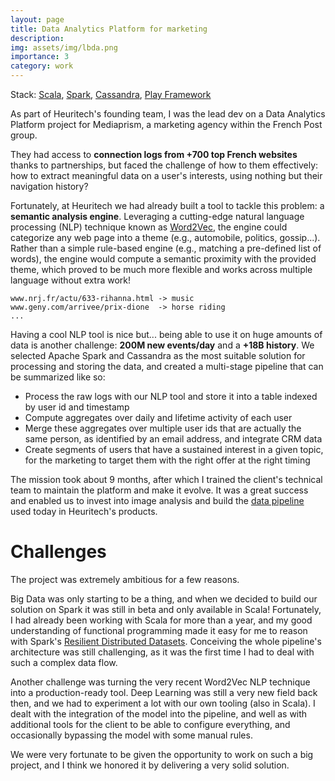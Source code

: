 ```yaml
---
layout: page
title: Data Analytics Platform for marketing
description:
img: assets/img/lbda.png
importance: 3
category: work
---
```


Stack: [Scala](https://scala-lang.org/), [Spark](https://spark.apache.org/), [Cassandra](https://cassandra.apache.org/_/index.html), [Play Framework](https://www.playframework.com/)

As part of Heuritech's founding team, I was the lead dev on a Data Analytics Platform project for Mediaprism, a marketing agency within the French Post group.

They had access to **connection logs from +700 top French websites** thanks to partnerships, but faced the challenge of how to them effectively: how to extract meaningful data on a user's interests, using nothing but their navigation history?

Fortunately, at Heuritech we had already built a tool to tackle this problem: a **semantic analysis engine**. Leveraging a cutting-edge natural language processing (NLP) technique known as [Word2Vec](https://en.wikipedia.org/wiki/Word2vec), the engine could categorize any web page into a theme (e.g., automobile, politics, gossip...). Rather than a simple rule-based engine (e.g., matching a pre-defined list of words), the engine would compute a semantic proximity with the provided theme, which proved to be much more flexible and works across multiple language without extra work!

```
www.nrj.fr/actu/633-rihanna.html -> music
www.geny.com/arrivee/prix-dione  -> horse riding
...
```

Having a cool NLP tool is nice but... being able to use it on huge amounts of data is another challenge: **200M new events/day** and a **+18B history**.
We selected Apache Spark and Cassandra as the most suitable solution for processing and storing the data, and created a multi-stage pipeline that can be summarized like so:

- Process the raw logs with our NLP tool and store it into a table indexed by user id and timestamp
- Compute aggregates over daily and lifetime activity of each user
- Merge these aggregates over multiple user ids that are actually the same person, as identified by an email address, and integrate CRM data
- Create segments of users that have a sustained interest in a given topic, for the marketing to target them with the right offer at the right timing

The mission took about 9 months, after which I trained the client's technical team to maintain the platform and make it evolve.
It was a great success and enabled us to invest into image analysis and build the [data pipeline](/projects/hcore) used today in Heuritech's products.

# Challenges

The project was extremely ambitious for a few reasons.

Big Data was only starting to be a thing, and when we decided to build our solution on Spark it was still in beta and only available in Scala!
Fortunately, I had already been working with Scala for more than a year, and my good understanding of functional programming made it easy for me to reason with Spark's [Resilient Distributed Datasets](https://spark.apache.org/docs/latest/rdd-programming-guide.html#resilient-distributed-datasets-rdds).
Conceiving the whole pipeline's architecture was still challenging, as it was the first time I had to deal with such a complex data flow.

Another challenge was turning the very recent Word2Vec NLP technique into a production-ready tool. Deep Learning was still a very new field back then, and we had to experiment a lot with our own tooling (also in Scala). I dealt with the integration of the model into the pipeline, and well as with additional tools for the client to be able to configure everything, and occasionally bypassing the model with some manual rules.

We were very fortunate to be given the opportunity to work on such a big project, and I think we honored it by delivering a very solid solution.